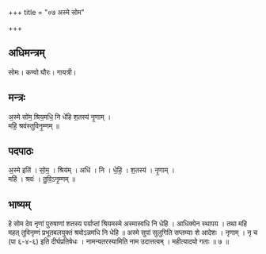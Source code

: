 +++
title = "०७ अस्मे सोम"

+++
## अधिमन्त्रम्
सोमः। कण्वो घौरः। गायत्री।

## मन्त्रः
अ॒स्मे सो॑म॒ श्रिय॒मधि॒ नि धे॑हि श॒तस्य॑ नृ॒णाम् ।  
महि॒ श्रव॑स्तुविनृ॒म्णम् ॥

## पदपाठः
अ॒स्मे इति॑ । सो॒म॒ । श्रिय॑म् । अधि॑ । नि । धे॒हि॒ । श॒तस्य॑ । नृ॒णाम् ।  
महि॑ । श्रवः॑ । तु॒वि॒ऽनृ॒म्णम् ॥

## भाष्यम्
हे सोम देव नृणां पुरुषाणां शतस्य पर्याप्तां श्रियमस्मे अस्मास्वधि नि धेहि । आधिक्येन स्थापय । तथा महि महत् तुविनृम्णं प्रभूतबलयुक्तं श्रवोऽन्नमधि नि धेहि ॥ अस्मे सुपां सुलुगिति सप्तम्याः शे आदेशः । नृणाम् । नृ च (पा ६-४-६) इति दीर्घप्रतिषेधः । नामन्यतरस्यामिति नाम उदात्तत्वम् । महीत्यादयो गताः ॥ ७ ॥